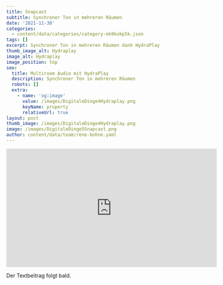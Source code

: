 ```yaml
---
title: Snapcast
subtitle: Synchroner Ton in mehreren Räumen
date: '2021-11-30'
categories:
  - content/data/categories/category-ek9kokp5k.json
tags: []
excerpt: Synchroner Ton in mehreren Räumen dank HydraPlay
thumb_image_alt: Hydraplay
image_alt: Hydraplay
image_position: top
seo:
  title: Multiroom Audio mit HydraPlay
  description: Synchroner Ton in mehreren Räumen
  robots: []
  extra:
    - name: 'og:image'
      value: /images/DigitaleDinge4Hydraplay.png
      keyName: property
      relativeUrl: true
layout: post
thumb_image: /images/DigitaleDinge4Hydraplay.png
image: /images/DigitaleDinge5Snapcast.png
author: content/data/team/rene-bohne.yaml
---
```

<iframe width="560" height="315"
src="https://www.youtube.com/embed/TuAsXwCqSCc?modestbranding=1"
frameborder="0" allow="accelerometer; autoplay; encrypted-media;
gyroscope; picture-in-picture" allowfullscreen>\\\</iframe>

Der Textbeitrag folgt bald.
